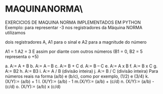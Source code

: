 # MAQUINANORMA\
EXERCICIOS DE MAQUINA NORMA IMPLEMENTADOS EM PYTHON
Exemplo: para representar -3 nos registradores da Máquina NORMA utilizamos

dois registradores A, A1 para o sinal e A2 para a magnitude do número

A1 = 1
A2 = 3
E assim por diante com outros números (B1 = 0, B2 = 5 representa o +5)

a. A:= A + B
b. A:= A – B
c. A:= B + C
d. A:= B – C
e. A:= A x B
f. A:= B x C
g. A:= B2
h. A:= B3
i. A:= A / B (divisão inteira)
j. A:= B / C (divisão inteira)
Para números reais na forma (a/b) e (b/c), como por exemplo, (1/2) e (3/4)
k. (X/Y):= (a/b) + 1
l. (X/Y):= (a/b) - 1
m.(X/Y):= (a/b) + (c/d)
n. (X/Y):= (a/b) - (c/d)
o. (X/Y):= (a/b) x (c/d)
